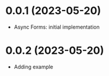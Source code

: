 # 0.0.1 (2023-05-20)

* Async Forms: initial implementation

# 0.0.2 (2023-05-20)

* Adding example
